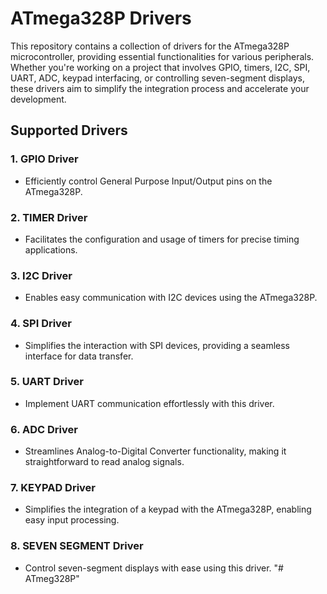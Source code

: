 # ATmega328P Drivers

This repository contains a collection of drivers for the ATmega328P microcontroller, providing essential functionalities for various peripherals. Whether you're working on a project that involves GPIO, timers, I2C, SPI, UART, ADC, keypad interfacing, or controlling seven-segment displays, these drivers aim to simplify the integration process and accelerate your development.

## Supported Drivers

### 1. GPIO Driver
- Efficiently control General Purpose Input/Output pins on the ATmega328P.

### 2. TIMER Driver
- Facilitates the configuration and usage of timers for precise timing applications.

### 3. I2C Driver
- Enables easy communication with I2C devices using the ATmega328P.

### 4. SPI Driver
- Simplifies the interaction with SPI devices, providing a seamless interface for data transfer.

### 5. UART Driver
- Implement UART communication effortlessly with this driver.

### 6. ADC Driver
- Streamlines Analog-to-Digital Converter functionality, making it straightforward to read analog signals.

### 7. KEYPAD Driver
- Simplifies the integration of a keypad with the ATmega328P, enabling easy input processing.

### 8. SEVEN SEGMENT Driver
- Control seven-segment displays with ease using this driver.
"# ATmeg328P" 
